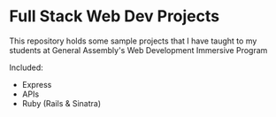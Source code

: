 # Full Stack Web Dev Projects

This repository holds some sample projects that I have taught to my students at General Assembly's Web Development Immersive Program

Included:

  * Express
  * APIs
  * Ruby (Rails & Sinatra)
